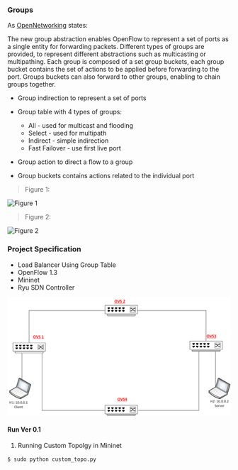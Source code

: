 ### Groups

As [OpenNetworking] states:

The new group abstraction enables OpenFlow to represent a set of ports as a single entity for forwarding
packets. Different types of groups are provided, to represent different abstractions such as multicasting or
multipathing. Each group is composed of a set group buckets, each group bucket contains the set of actions
to be applied before forwarding to the port. Groups buckets can also forward to other groups, enabling to
chain groups together.

- Group indirection to represent a set of ports
- Group table with 4 types of groups:

  - All - used for multicast and flooding
  - Select - used for multipath
  - Indirect - simple indirection
  - Fast Failover - use first live port
  
- Group action to direct a flow to a group
- Group buckets contains actions related to the individual port

> Figure 1:

![Figure 1](https://wiki.onosproject.org/download/attachments/10560835/Screen%20Shot%202016-06-01%20at%206.07.35%20AM.png?version=1&modificationDate=1467912190741&api=v2)

> Figure 2:

![Figure 2](https://docs.pica8.com/download/thumbnails/3083229/of-group-abstract.png?version=1&modificationDate=1522250172000&api=v2)

### Project Specification

- Load Balancer Using Group Table 
- OpenFlow 1.3
- Mininet
- Ryu SDN Controller

![](https://raw.githubusercontent.com/Muhammad-Bo/SDN-Mininet-Ryu/master/Group%20Table%20-%20Bucket/load.png)


#### Run Ver 0.1

1. Running Custom Topolgy in Mininet
```sh
$ sudo python custom_topo.py
```













[OpenNetworking]: <https://www.opennetworking.org >

